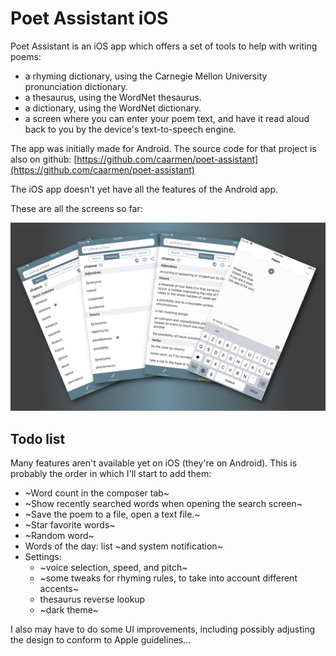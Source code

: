 # Poet Assistant iOS

Poet Assistant is an iOS app which offers a set of tools to help with writing poems:

* a rhyming dictionary, using the Carnegie Mellon University pronunciation dictionary.
* a thesaurus, using the WordNet thesaurus.
* a dictionary, using the WordNet dictionary.
* a screen where you can enter your poem text, and have it read aloud back to you by the device's text-to-speech engine.

The app was initially made for Android. The source code for that project is also on github: [https://github.com/caarmen/poet-assistant](https://github.com/caarmen/poet-assistant)

The iOS app doesn't yet have all the features of the Android app.

These are all the screens so far:

<img src="etc/screenshots.png" width="800">

## Todo list
Many features aren't available yet on iOS (they're on Android). This is probably the order in which I'll start to add them:
* ~Word count in the composer tab~
* ~Show recently searched words when opening the search screen~
* ~Save the poem to a file, open a text file.~
* ~Star favorite words~
* ~Random word~
* Words of the day: list ~and system notification~
* Settings:
  - ~voice selection, speed, and pitch~
  - ~some tweaks for rhyming rules, to take into account different accents~
  - thesaurus reverse lookup
  - ~dark theme~

I also may have to do some UI improvements, including possibly adjusting the design to conform to Apple guidelines...
